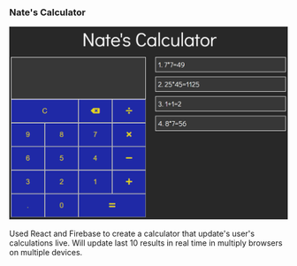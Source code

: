 ### Nate's Calculator

![Alt text](natecalculator.png?raw=true "Nate's Calculator")

Used React and Firebase to create a calculator that update's user's calculations live. Will update last 10 results in real time in multiply browsers on multiple devices.
